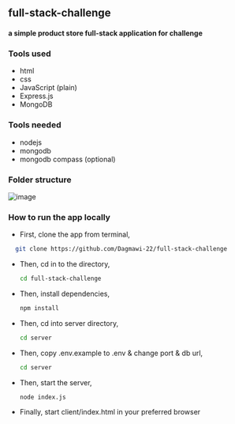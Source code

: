 ## full-stack-challenge

#### a simple product store full-stack application for challenge

### Tools used 
 - html
 - css
 - JavaScript (plain)
 - Express.js
 - MongoDB

### Tools needed 
 - nodejs
 - mongodb
 - mongodb compass (optional)

### Folder structure
![image](https://github.com/user-attachments/assets/7d67bf2b-45af-4a3c-8399-10eb8f5a0835)

### How to run the app locally

- First, clone the app from terminal,

 ```bash
   git clone https://github.com/Dagmawi-22/full-stack-challenge
```
- Then, cd in to the directory,
   ```bash
  cd full-stack-challenge
   ```
- Then, install dependencies,
   ```bash
  npm install
  ```
- Then, cd into server directory,
   ```bash
  cd server
  ```
- Then, copy .env.example to .env & change port & db url,
   ```bash
  cd server
  ```
- Then, start the server,
   ```bash
   node index.js
   ```
- Finally, start client/index.html in your preferred browser
